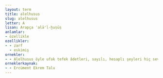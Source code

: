 ```yaml
---
layout: term
title: alelhusus
slug: alelhusus
letter: A
lisan: Arapça ʿalā'l-ḫuṣūṣ
anlamlar:
- özellikle
ozellikler:
- - zarf
  - eskimiş
ornekler:
- - Alelhusus öyle ufak tefek âdetleri, sayılı, hesaplı şeyleri hiç sevmez.
orneklerkaynak:
- - Ercüment Ekrem Talu
---
```

